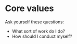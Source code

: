 # Core values

Ask yourself these questions:

* What sort of work do I do?
* How should I conduct myself?
